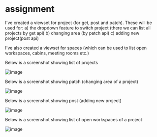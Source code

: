 # assignment

I've created a viewset for project (for get, post and patch). These will be used for: a) the dropdown feature to switch project (there we can list all projects by get api)
b) changing area (by patch api) c) adding new project(post api) 

I've also created a viewset for spaces (which can be used to list open workspaces, cabins, meeting rooms etc.)


Below is a screenshot showing list of projects

![image](https://user-images.githubusercontent.com/58866463/189494403-2f585bf5-ce12-4917-bd02-a5dea82e4535.png)


Below is a screenshot showing patch (changing area of a project)

![image](https://user-images.githubusercontent.com/58866463/189494457-244b751c-bc26-4027-b855-f2120a85962d.png)



Below is a screenshot showing post (adding new project)

![image](https://user-images.githubusercontent.com/58866463/189494478-8610843e-801a-43a5-b48a-5d48598d32cf.png)



Below is a screenshot showing list of open workspaces of a project

![image](https://user-images.githubusercontent.com/58866463/189494562-bc6328b8-9dd2-4d64-b632-41f808daaa01.png)

